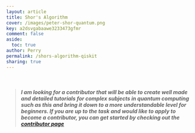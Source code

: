 ```yaml
---
layout: article
title: Shor's Algorithm
cover: /images/peter-shor-quantum.png
key: a2dsvgabaawe3233473gfmr
comment: false
aside:
  toc: true
author: Perry
permalink: /shors-algorithm-qiskit
sharing: true 
---
```


<br>

<!--more-->

> ##### I am looking for a contributor that will be able to create well made and detailed tutorials for complex subjects in quantum computing such as this and bring it down to a more understandable level for beginners. If you are up to the task and would like to apply to become a contributor, you can get started by checking out the [contributor page](https://wrelks.com/Contributor) 
